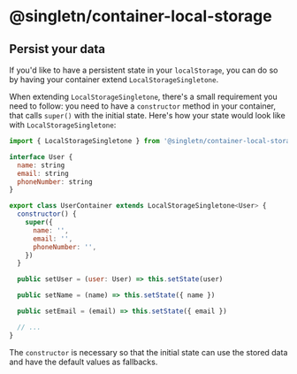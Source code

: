 # @singletn/container-local-storage

## Persist your data

If you'd like to have a persistent state in your `localStorage`, you can do so by having your container extend `LocalStorageSingletone`.

When extending `LocalStorageSingletone`, there's a small requirement you need to follow: you need to have a `constructor` method in your container, that calls `super()` with the initial state. Here's how your state would look like with `LocalStorageSingletone`:

```js
import { LocalStorageSingletone } from '@singletn/container-local-storage'

interface User {
  name: string
  email: string
  phoneNumber: string
}

export class UserContainer extends LocalStorageSingletone<User> {
  constructor() {
    super({
      name: '',
      email: '',
      phoneNumber: '',
    })
  }

  public setUser = (user: User) => this.setState(user)

  public setName = (name) => this.setState({ name })

  public setEmail = (email) => this.setState({ email })

  // ...
}
```

The `constructor` is necessary so that the initial state can use the stored data and have the default values as fallbacks.
